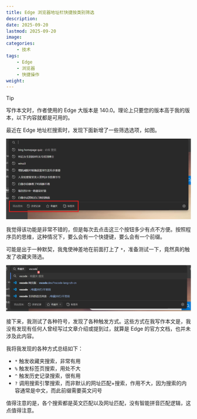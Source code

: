 ```yaml
---
title: Edge 浏览器地址栏快捷按类别筛选
description: 
date: 2025-09-20
lastmod: 2025-09-20
image: 
categories:
    - 技术
tags:
    - Edge
    - 浏览器
    - 快捷操作
weight: 
---
```


> [!TIP]
>
> 写作本文时，作者使用的 Edge 大版本是 140.0。理论上只要您的版本高于我的版本，以下内容就都是可用的。

最近在 Edge 地址栏搜索时，发现下面新增了一些筛选选项，如图。

![三个筛选器](image.png)

我觉得该功能是非常不错的，但是每次去点击这三个按钮多少有点不方便。按照程序员的思维，这种情况下，要么会有一个快捷键，要么会有一个前缀。

可能是出于一种默契，我鬼使神差地在前面打上了 `*`，准备测试一下，竟然真的触发了收藏夹筛选。

![输入 *vscode](image-1.png)

接下来，我测试了各种符号，发现了各种触发方式。这些方式在我写作本文是，我没有发现有任何人曾经写过文章介绍或提到过，就算是 Edge 的官方文档，也并未涉及此内容。

我将我发现的各种方式总结如下：

- `*` 触发收藏夹搜索，非常有用
- `%` 触发标签页搜索，用处不大
- `^` 触发历史记录搜索，很有用
- `?` 调用搜索引擎搜索，而非默认的网址匹配+搜索，作用不大，因为搜索的内容通常是中文，而此前缀需要英文问号

值得注意的是，各个搜索都是英文匹配以及网址匹配，没有智能拼音匹配逻辑，这点值得注意。
